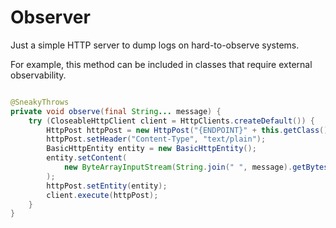 # Observer

Just a simple HTTP server to dump logs on hard-to-observe systems.

For example, this method can be included in classes that require external observability.

```java

@SneakyThrows
private void observe(final String... message) {
    try (CloseableHttpClient client = HttpClients.createDefault()) {
        HttpPost httpPost = new HttpPost("{ENDPOINT}" + this.getClass().getSimpleName());
        httpPost.setHeader("Content-Type", "text/plain");
        BasicHttpEntity entity = new BasicHttpEntity();
        entity.setContent(
            new ByteArrayInputStream(String.join(" ", message).getBytes(StandardCharsets.UTF_8))
        );
        httpPost.setEntity(entity);
        client.execute(httpPost);
    }
}

```
